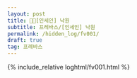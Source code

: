 ```yaml
---
layout: post
title: 🖤💚[인세인] 낙원
subtitle: 프레바스/[인세인] 낙원
permalink: /hidden_log/fv001/
draft: true
tag: 프레바스
---
```


{% include_relative loghtml/fv001.html %}
  
